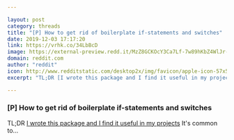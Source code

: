 ```yaml
---

layout: post
category: threads
title: "[P] How to get rid of boilerplate if-statements and switches"
date: 2019-12-03 17:17:20
link: https://vrhk.co/34LbBcD
image: https://external-preview.redd.it/MzZ8GCKOcY3Ca7Lf-7w89hKbZ4WlJr-9vIEMpOLAlYM.jpg?width=400&height=209.42408377&auto=webp&s=442a02030a9e8821b3838063d23716c9fa9bd0e2
domain: reddit.com
author: "reddit"
icon: http://www.redditstatic.com/desktop2x/img/favicon/apple-icon-57x57.png
excerpt: "TL;DR [I wrote this package and I find it useful in my projects](<https://github.com/KevinMusgrave/easy_module_attribute_getter>) It's common to..."

---
```


### [P] How to get rid of boilerplate if-statements and switches

TL;DR [I wrote this package and I find it useful in my projects](<https://github.com/KevinMusgrave/easy_module_attribute_getter>) It's common to...